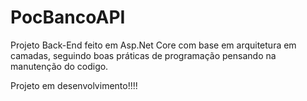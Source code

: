 # PocBancoAPI


Projeto Back-End feito em Asp.Net Core com base em arquitetura em camadas, seguindo boas práticas de programação pensando na manutenção do codigo.



Projeto em desenvolvimento!!!!
